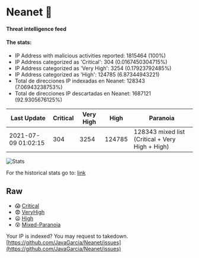 # Neanet :hocho:
#### Threat intelligence feed
#### The stats:

- IP Address with malicious activities reported: 1815464 (100%)
- IP Address categorized as 'Critical':  304 (0.0167450304715%)
- IP Address categorized as 'Very High':  3254 (0.17923792485%)
- IP Address categorized as 'High':  124785 (6.87344943221)
- Total de direcciones IP indexadas en Neanet:  128343 (7.06943238753%)
- Total de direcciones IP descartadas en Neanet:  1687121 (92.9305676125%)

| Last Update | Critical | Very High | High | Paranoia |
| --- | --- | --- | --- | --- |
| 2021-07-09 01:02:15 | 304 | 3254 | 124785 | 128343 mixed list (Critical + Very High + High)|

![Stats](https://docs.google.com/spreadsheets/d/e/2PACX-1vSnaNMIXVabIpDJjufMlzH7poXnshF3mgd8Is1g9ytUEzVsP5my4Trn8f-xkoLLQ38xpL3HtmUexLo6/pubchart?oid=501124687&format=image)

For the historical stats go to: [link](/stats.csv)
## Raw
- :scream: [Critical](https://raw.githubusercontent.com/JavaGarcia/Neanet/master/blacklists/neanet_critical.txt)
- :fearful: [VeryHigh](https://raw.githubusercontent.com/JavaGarcia/Neanet/master/blacklists/neanet_veryHigh.txtt)
- :frowning: [High](https://raw.githubusercontent.com/JavaGarcia/Neanet/master/blacklists/neanet_high.txt)
- :dizzy_face: [Mixed-Paranoia](https://raw.githubusercontent.com/JavaGarcia/Neanet/master/blacklists/neanet_all.txt)


Your IP is indexed? You may request to takedown. [https://github.com/JavaGarcia/Neanet/issues](https://github.com/JavaGarcia/Neanet/issues)










































































































































































































































































































































































































































































































































































































































































































































































































































































































































































































































































































































































































































































































































































































































































































































































































































































































































































































































































































































































































































































































































































































































































































































































































































































































































































































































































































































































































































































































































































































































































































































































































































































































































































































































































































































































































































































































































































































































































































































































































































































































































































































































































































































































































































































































































































































































































































































































































































































































































































































































































































































































































































































































































































































































































































































































































































































































































































































































































































































































































































































































































































































































































































































































































































































































































































































































































































































































































































































































































































































































































































































































































































































































































































































































































































































































































































































